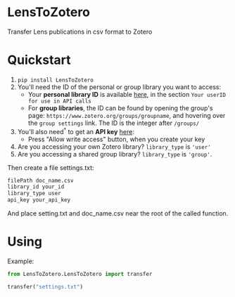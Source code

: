 # LensToZotero

Transfer Lens publications in csv format to Zotero

# Quickstart

1. `pip install LensToZotero`
2. You'll need the ID of the personal or group library you want to access:
   - Your **personal library ID** is available [here](https://www.zotero.org/settings/keys), in the section `Your userID for use in API calls`
   - For **group libraries**, the ID can be found by opening the group's page: `https://www.zotero.org/groups/groupname`, and hovering over the `group settings` link. The ID is the integer after `/groups/`
3. You'll also need<sup>†</sup> to get an **API key** [here](https://www.zotero.org/settings/keys/new):
   - Press "Allow write access" button, when you create your key
4. Are you accessing your own Zotero library? `library_type` is `'user'`
5. Are you accessing a shared group library? `library_type` is `'group'`.

Then create a file settings.txt:

```txt
filePath doc_name.csv
library_id your_id
library_type user
api_key your_api_key
```

And place setting.txt and doc_name.csv near the root of the called function.

# Using

Example:

```python
from LensToZotero.LensToZotero import transfer

transfer("settings.txt")
```
